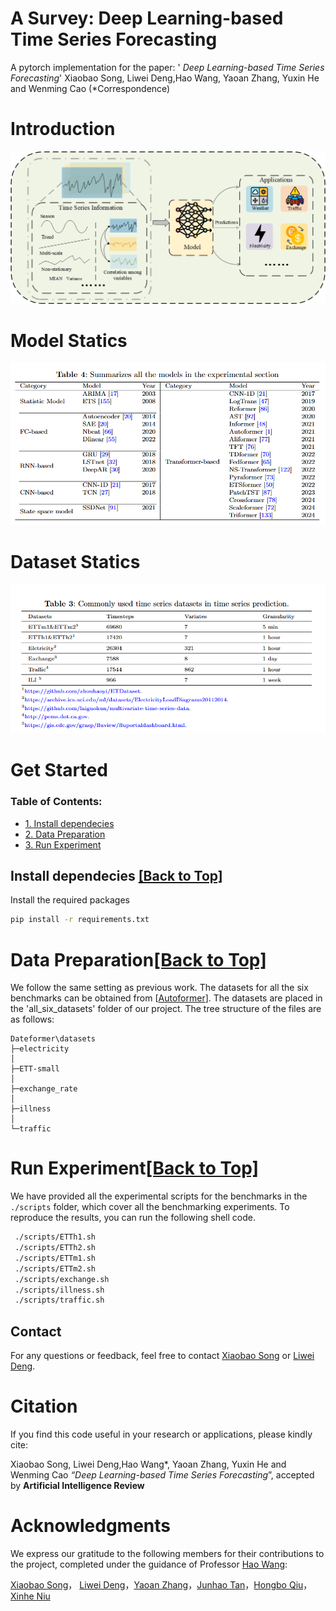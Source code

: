 # A Survey: Deep Learning-based Time Series Forecasting 

A pytorch implementation for the paper: ' *Deep Learning-based Time Series Forecasting*'  Xiaobao Song, Liwei Deng,Hao Wang, Yaoan Zhang, Yuxin He and Wenming Cao (*Correspondence)

# Introduction

![](/image/process.jpg)

# Model Statics 

![Model](/image/Model.png)

# Dataset Statics

![Dataset](/image/Dataset.png)

# Get Started

<span id='all_catelogue'/>

### Table of Contents:

- <a href='#Install dependecies'>1. Install dependecies</a>
- <a href='#Data Preparation'>2. Data Preparation </a>
- <a href='#Run Experiment'>3. Run Experiment</a>

<span id='Install dependecies'/>

## Install dependecies  <a href='#all_catelogue'>[Back to Top]</a>

Install the required packages

```bash
pip install -r requirements.txt
```

<span id='Data Preparation'/>

# Data Preparation<a href='#all_catelogue'>[Back to Top]</a>

We follow the same setting as previous work. The datasets for all the six benchmarks can be obtained from [[Autoformer](https://github.com/thuml/Autoformer)]. The datasets are placed in the 'all_six_datasets' folder of our project. The tree structure of the files are as follows:

```
Dateformer\datasets
├─electricity
│
├─ETT-small
│
├─exchange_rate
│
├─illness
│
└─traffic
```

<span id='Run Experiment'/>

# Run Experiment<a href='#all_catelogue'>[Back to Top]</a>

We have provided all the experimental scripts for the benchmarks in the `./scripts` folder, which cover all the benchmarking experiments. To reproduce the results, you can run the following shell code.

```bash
 ./scripts/ETTh1.sh
 ./scripts/ETTh2.sh
 ./scripts/ETTm1.sh
 ./scripts/ETTm2.sh
 ./scripts/exchange.sh
 ./scripts/illness.sh
 ./scripts/traffic.sh
```



## Contact

For any questions or feedback, feel free to contact [Xiaobao Song](2840329517@qq.com) or [Liwei Deng](liweidengdavid@gmail.com).

# Citation

If you find this code useful in your research or applications, please kindly cite: 

Xiaobao Song, Liwei Deng,Hao Wang*, Yaoan Zhang, Yuxin He and Wenming Cao *“Deep Learning-based Time Series Forecasting*”,  accepted by **Artificial Intelligence Review**



# Acknowledgments

We express our gratitude to the following members for their contributions to the project, completed under the guidance of Professor [Hao Wang](haowang@szu.edu.cn):

[Xiaobao Song](2840329517@qq.com)， [Liwei Deng](liweidengdavid@gmail.com)，[Yaoan Zhang](2291149420@qq.com)，[Junhao Tan](827092078@qq.com)，[Hongbo Qiu](2023280567@email.szu.edu.cn)，[Xinhe Niu](Jack1299952745@gmail.com)

